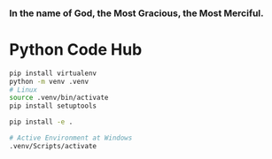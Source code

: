 ### In the name of God, the Most Gracious, the Most Merciful.

# Python Code Hub

```bash
pip install virtualenv
python -m venv .venv
# Linux
source .venv/bin/activate
pip install setuptools

pip install -e .

# Active Environment at Windows
.venv/Scripts/activate
```

